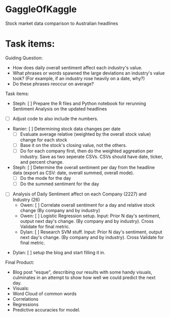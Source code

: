 # GaggleOfKaggle
Stock market data comparison to Australian headlines

# Task items:

Guiding Question:
- How does daily overall sentiment affect each industry's value.
 - What phrases or words spawned the large deviations an industry's value took? (For example, if an industry rose heavily on a date, why?)
 - Do these phrases reoccur on average?

Task items:
- Steph: [ ] Prepare the R files and Python notebook for rerunning Sentiment Analysis on the updated headlines
 - [ ] Adjust code to also include the numbers.
- Ranier: [ ] Determining stock data changes per date
    - [ ] Evaluate average relative (weighted by the overall stock value) change for each stock
    - [ ] Base it on the stock's closing value, not the others.
    - [ ] Do for each company first, then do the weighted aggreation per industry. Save as two seperate CSVs. CSVs should have date, ticker, and percent change.
- Steph: [ ] Determine the overall sentiment per day from the headline data (export as CSV: date, overall summed, overall mode).
    - [ ] Do the mode for the day
    - [ ] Do the summed sentiment for the day
- [ ] Analysis of Daily Sentiment affect on each Company (2227) and Industry (26)
    - Owen: [ ] Correlate overall sentiment for a day and relative stock change (By company and by industry)
    - Owen: [ ] Logistic Regression setup. Input: Prior N day's sentiment, output next day's change. (By company and by industry). Cross Validate for final metric.
    - Dylan: [ ] Research SVM stuff. Input: Prior N day's sentiment, output next day's change. (By company and by industry). Cross Validate for final metric.
- Dylan: [ ] setup the blog and start filling it in.

Final Product:
- Blog post "esque", describing our results with some handy visuals, culminates in an attempt to show how well we could predict the next day.
- Visuals:
 - Word Cloud of common words
 - Correlations
 - Regressions
 - Predictive accuracies for model.
